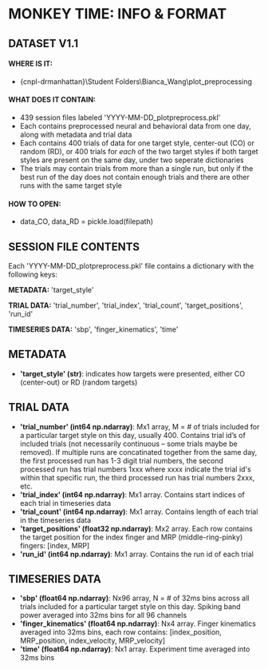 # MONKEY TIME: INFO & FORMAT

## DATASET V1.1

#### **WHERE IS IT:**
* {cnpl-drmanhattan}\Student Folders\Bianca_Wang\plot_preprocessing

#### **WHAT DOES IT CONTAIN:**
* 439 session files labeled 'YYYY-MM-DD_plotpreprocess.pkl'
* Each contains preprocessed neural and behavioral data from one day, along with metadata and trial data
* Each contains 400 trials of data for one target style, center-out (CO) or random (RD), or 400 trials for *each* of the two target styles if both target styles are present on the same day, under two seperate dictionaries
* The trials may contain trials from more than a single run, but only if the best run of the day does not contain enough trials and there are other runs with the same target style

#### **HOW TO OPEN:**
* data_CO, data_RD = pickle.load(filepath)

## SESSION FILE CONTENTS
Each 'YYYY-MM-DD_plotpreprocess.pkl' file contains a dictionary with the following keys:

**METADATA:**
'target_style'

**TRIAL DATA:**
'trial_number', 'trial_index', 'trial_count', 'target_positions', 'run_id'

**TIMESERIES DATA:**
'sbp', 'finger_kinematics', 'time'

## METADATA
* **'target_style' (str)**: indicates how targets were presented, either CO (center-out) or RD (random targets)

## TRIAL DATA
* **'trial_number' (int64 np.ndarray)**: Mx1 array, M = # of trials included for a particular target style on this day, usually 400. Contains trial id’s of included trials (not necessarily continuous – some trials maybe be removed). If multiple runs are concatinated together from the same day, the first processed run has 1-3 digit trial numbers, the second processed run has trial numbers 1xxx where xxxx indicate the trial id's within that specific run, the third processed run has trial numbers 2xxx, etc.
* **'trial_index' (int64 np.ndarray)**: Mx1 array. Contains start indices of each trial in timeseries data
* **'trial_count' (int64 np.ndarray)**: Mx1 array. Contains length of each trial in the timeseries data
* **'target_positions' (float32 np.ndarray)**: Mx2 array. Each row contains the target position for the index finger and MRP (middle-ring-pinky) fingers: [index, MRP]
* **'run_id' (int64 np.ndarray)**: Mx1 array. Contains the run id of each trial

## TIMESERIES DATA
* **'sbp' (float64 np.ndarray)**: Nx96 array, N = # of 32ms bins across all trials included for a particular target style on this day. Spiking band power averaged into 32ms bins for all 96 channels
* **'finger_kinematics' (float64 np.ndarray)**: Nx4 array. Finger kinematics averaged into 32ms bins, each row contains: [index_position, MRP_position, index_velocity, MRP_velocity]
* **'time' (float64 np.ndarray)**: Nx1 array. Experiment time averaged into 32ms bins
